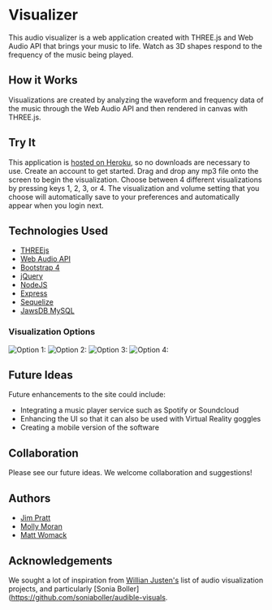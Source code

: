 # Visualizer
This audio visualizer is a web application created with THREE.js and Web Audio API that brings your music to life. Watch as 3D shapes respond to the frequency of the music being played.

## How it Works
Visualizations are created by analyzing the waveform and frequency data of the music through the Web Audio API and then rendered in canvas with THREE.js.

## Try It
This application is [hosted on Heroku](https://visualizer-3d.herokuapp.com/), so no downloads are necessary to use. Create an account to get started. Drag and drop any mp3 file onto the screen to begin the visualization. Choose between 4 different visualizations by pressing keys 1, 2, 3, or 4. The visualization and volume setting that you choose will automatically save to your preferences and automatically appear when you login next.

## Technologies Used
- [THREEjs](https://threejs.org/)
- [Web Audio API](https://developer.mozilla.org/en-US/docs/Web/API/Web_Audio_API)
- [Bootstrap 4](https://getbootstrap.com/docs/4.0/getting-started/introduction/)
- [jQuery](https://api.jquery.com/)
- [NodeJS](https://nodejs.org/en/)
- [Express](https://www.npmjs.com/package/express)
- [Sequelize](http://docs.sequelizejs.com/)
- [JawsDB MySQL](https://elements.heroku.com/addons/jawsdb)

### Visualization Options
![Option 1:](/images/screenshots/Lines.png "Created by Jim")
![Option 2:](/images/screenshots/Bars.png  "Created by Molly")
![Option 3:](/images/screenshots/Spheres.png  "Created by Matt")
![Option 4:](/images/screenshots/Ice.png "Created by Jim")

## Future Ideas
Future enhancements to the site could include:
- Integrating a music player service such as Spotify or Soundcloud
- Enhancing the UI so that it can also be used with Virtual Reality goggles
- Creating a mobile version of the software

## Collaboration
Please see our future ideas. We welcome collaboration and suggestions!

## Authors
- [Jim Pratt](https://github.com/ltbackup)
- [Molly Moran](https://github.com/mcginnis92)
- [Matt Womack](https://github.com/cybernetck)

## Acknowledgements
We sought a lot of inspiration from [Willian Justen's](https://github.com/willianjusten/awesome-audio-visualization) list of audio visualization projects, and particularly [Sonia Boller](https://github.com/soniaboller/audible-visuals.



